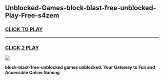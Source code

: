
## Unblocked-Games-block-blast-free-unblocked-Play-Free-s4zem
<h3>
<a href="https://premium76.site?title=block-blast-free-unblocked&ref=23A">CLICK TO PLAY</a></h3>
<hr>

<h3>
<a href="https://premium76.site?title=block-blast-free-unblocked&ref=23A">CLICK 2 PLAY</a>
  
</h3>

<a href="https://premium76.site?title=block-blast-free-unblocked&ref=23A"><img src="https://clearcache.store/games.png"></a>


**block-blast-free-unblocked games unblocked: Your Gateway to Fun and Accessible Online Gaming**
